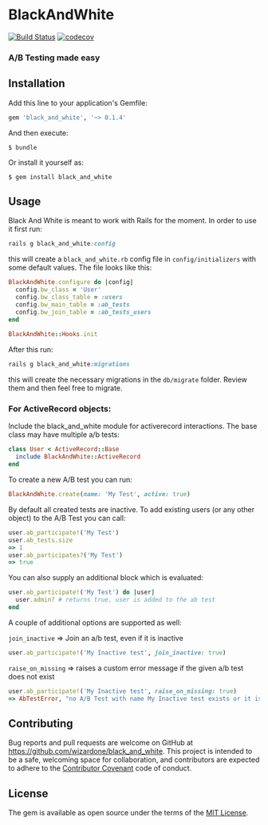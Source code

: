 # BlackAndWhite
[![Build Status](https://travis-ci.org/wizardone/black_and_white.svg?branch=master)](https://travis-ci.org/wizardone/black_and_white)
[![codecov](https://codecov.io/gh/wizardone/black_and_white/branch/master/graph/badge.svg)](https://codecov.io/gh/wizardone/black_and_white)


### A/B Testing made easy

## Installation

Add this line to your application's Gemfile:

```ruby
gem 'black_and_white', '~> 0.1.4'
```

And then execute:

    $ bundle

Or install it yourself as:

    $ gem install black_and_white

## Usage
Black And White is meant to work with Rails for the moment. In order to
use it first run:
```ruby
rails g black_and_white:config
```
this will create a `black_and_white.rb` config file in
`config/initializers` with some default values. The file looks like this:
```ruby
BlackAndWhite.configure do |config|
  config.bw_class = 'User'
  config.bw_class_table = :users
  config.bw_main_table = :ab_tests
  config.bw_join_table = :ab_tests_users
end
  
BlackAndWhite::Hooks.init
```

After this run:
```ruby
rails g black_and_white:migrations
```
this will create the necessary migrations in the `db/migrate` folder.
Review them and then feel free to migrate.

### For ActiveRecord objects:
Include the black_and_white module for activerecord interactions. The base class may have multiple a/b tests:
```ruby
class User < ActiveRecord::Base
  include BlackAndWhite::ActiveRecord
end
```

To create a new A/B test you can run:
```ruby
BlackAndWhite.create(name: 'My Test', active: true)
```
By default all created tests are inactive.
To add existing users (or any other object) to the A/B Test you can call:
```ruby
user.ab_participate!('My Test')
user.ab_tests.size
=> 1
user.ab_participates?('My Test')
=> true
```
You can also supply an additional block which is evaluated:
```ruby
user.ab_participate!('My Test') do |user|
  user.admin? # returns true, user is added to the ab test
end
```
A couple of additional options are supported as well:

`join_inactive` => Join an a/b test, even if it is inactive
```ruby
user.ab_participate!('My Inactive test', join_inactive: true)
```
`raise_on_missing` => raises a custom error message if the given a/b test does not exist
```ruby
user.ab_participate!('My Inactive test', raise_on_missing: true)
=> AbTestError, "no A/B Test with name My Inactive test exists or it is not active"
```

## Contributing

Bug reports and pull requests are welcome on GitHub at https://github.com/wizardone/black_and_white. This project is intended to be a safe, welcoming space for collaboration, and contributors are expected to adhere to the [Contributor Covenant](http://contributor-covenant.org) code of conduct.


## License

The gem is available as open source under the terms of the [MIT License](http://opensource.org/licenses/MIT).
